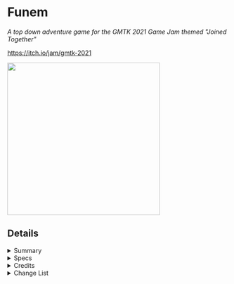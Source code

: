 # Funem
<i>A top down adventure game for the GMTK 2021 Game Jam themed "Joined Together"</i>

https://itch.io/jam/gmtk-2021

<img src="https://img.itch.zone/aW1nLzYyMDc3OTgucG5n/original/aOHUkp.png" width="347" height="347" />

## Details 

<details>
<summary>Summary</summary>
<blockquote>
	
A top down twin stick puzzle game, inspired by 2D Zelda and Final Fantasy Adventure. </i> 

<i>The game has bee sumitted to itch.io and the game jam 4 hours, 25 minutes before the deadline </i>

<i>Link to the itch.io page: https://persomatey.itch.io/funem </i>

<i>Link to the game jam submission page: https://itch.io/jam/gmtk-2021/rate/1082906 </i>

</blockquote>
</details> 

<details>
<summary>Specs</summary>
<blockquote>
	
Unity 2020.3.8f1
https://download.unity3d.com/download_unity/507919d4fff5/UnityDownloadAssistant-2020.3.8f1.exe

SLN solution in Visual Studio Community 2019 Preview 
https://visualstudio.microsoft.com/vs/community/

Trello board
https://trello.com/b/TFLqyVVL/project-tethered
	
</blockquote>
</details> 

<details>
<summary>Credits</summary>
<blockquote>
	
- <b>Programming</b>
	- [Hunter Goodin](https://huntergoodin.com/)
- <b>Art</b>
	- [Hunter Goodin](https://huntergoodin.com/)
	- [Kenny Assets](https://www.kenney.nl/assets)
- <b>SFX</b>
	- [Hunter Goodin](https://huntergoodin.com/)

</blockquote>
</details>

<details>
<summary>Change List</summary>
<blockquote>

<details>
<summary>CL-000005 (The Post Processing Update)</summary>
<blockquote>

- Made the following changes: 
	- Changed the Update() method in the PlayerController.cs script to FixedUpdate() as it now involves movement 
	- Added some post processing 
	- Edited the README to reflect the above changes 

</blockquote>
</details>

<details>
<summary>CL-000004 (The Item Swap Update)</summary>
<blockquote>

- Made the following changes: 
	- Added an item swap animation 
		- Looks adorable 
	- Edited the README to reflect the above changes 

</blockquote>
</details>

<details>
<summary>CL-000003 (The Pickup Update)</summary>
<blockquote>

- Made the following changes: 
	- Fixed bug where the text for an item still appears on screen even after the item has been picked up 
		- Did this by completely redoing the way that the text works 
			- Now I'm using instantiated 3DText objects 
	- Fixed bug where the fadeout animation still occurs even if the item has already been picked up 
		- Fixed this using the above method 
	- Edited the README to reflect the above changes 

</blockquote>
</details>

<details>
<summary>CL-000002 (The AI Update)</summary>
<blockquote>

- Made the following changes: 
	- Made it so that the sprite of the rope changes depending on which side Wasd is compared to Arro
	- Made changes to the enemy AI 
		- If a character leaves the area but the other character is still in the area, the rat will start chasing the other character 
		- Made it so that the sprite flips depending on the position of the character it is chasing 
	- Edited the README to reflect the above changes 

</blockquote>
</details>

<details>
<summary>CL-000001 (The Combat Update)</summary>
<blockquote>

- Made the following changes: 
	- Made some changes to the combat: 
		- Made sword swing faster 
			- Speed was 1000 now it's 1500 
		- Made sword swing either clockwise or counterclockwise depending on the last direction that character moved 
			- Different depenging on whether it's Wasd or Arro 
		- Made it so that both characters can swing their swords at the same time 
	- Made some bug fixes: 
		- Fixed bug where the enemy can still damage the player even if they're dead 
			- Fixed this by checkinging if the death coroutine has started before dealing the damage 
		- Fixed bug where dead enemies can be hit through walls 
			- My previous fix for the aforementioned bug was to remove the collision which is what caused this bug 
				- The fix for that bug also fixed this bug 
		- Fixed bug where sometimes swinging the sword would make the enemies go flying way too far 
			- This was caused by having the coroutine that stopped velocity in the sword's script so this coroutine would not conclude if the sword was destroyed before the timer was up 
			- Fixed this by putting the coroutine in the enemy's script instead 
	- Edited the README to reflect the above changes 


</blockquote>
</details>

<details>
<summary>CL-000000 (The First Update)</summary>
<blockquote>

- Made the following changes: 
	- Added Unity project as it was when submitted 
	- Added .gitignore file 
	- Edited the README to reflect the above changes 

</blockquote>
</details>

</blockquote>
</details>
